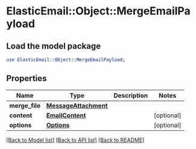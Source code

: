 # ElasticEmail::Object::MergeEmailPayload

## Load the model package
```perl
use ElasticEmail::Object::MergeEmailPayload;
```

## Properties
Name | Type | Description | Notes
------------ | ------------- | ------------- | -------------
**merge_file** | [**MessageAttachment**](MessageAttachment.md) |  | 
**content** | [**EmailContent**](EmailContent.md) |  | [optional] 
**options** | [**Options**](Options.md) |  | [optional] 

[[Back to Model list]](../README.md#documentation-for-models) [[Back to API list]](../README.md#documentation-for-api-endpoints) [[Back to README]](../README.md)


